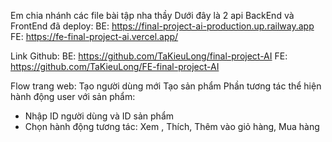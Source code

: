Em chia nhánh các file bài tập nha thầy
Dưới đây là 2 api BackEnd và  FrontEnd đã deploy:
BE: https://final-project-ai-production.up.railway.app
FE: https://fe-final-project-ai.vercel.app/

Link Github:
BE: https://github.com/TaKieuLong/final-project-AI
FE: https://github.com/TaKieuLong/FE-final-project-AI

Flow trang web:
Tạo người dùng mới
Tạo sản phẩm
Phần tương tác thể hiện hành động user với sản phẩm:
  + Nhập ID người dùng và ID sản phẩm
  + Chọn hành động tương tác: Xem , Thích, Thêm vào giỏ hàng, Mua hàng
